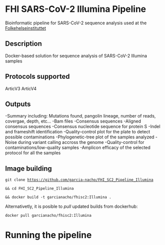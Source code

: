 # FHI SARS-CoV-2 Illumina Pipeline
Bioinformatic pipeline for SARS-CoV-2 sequence analysis used at the [Folkehelseinstituttet](https://www.fhi.no)

## Description
Docker-based solution for sequence analysis of SARS-CoV-2 Illumina samples 

## Protocols supported
ArticV3
ArticV4

## Outputs
-Summary including: Mutations found, pangolin lineage, number of reads, covergae, depth, etc...
-Bam files
-Consensus sequences
-Aligned consensus sequences
-Consensus nucleotide sequence for protein S
-Indel and frameshift identification 
-Quality-control plot for the plate to detect possible contaminations
-Phylogenetic-tree plot of the samples analyzed
-Noise during variant calling accross the genome
-Quality-control for contaminations/low-quality samples
-Amplicon efficacy of the selected protocol for all the samples

## Image building 
<code>git clone https://github.com/garcia-nacho/FHI_SC2_Pipeline_Illumina \
&& cd FHI_SC2_Pipeline_Illumina \
&& docker build -t garcianacho/fhisc2:Illumina . </code>

Alternativetly, it is posible to *pull* updated builds from dockerhub:

<code>docker pull garcianacho/fhisc2:Illumina</code>

# Running the pipeline


